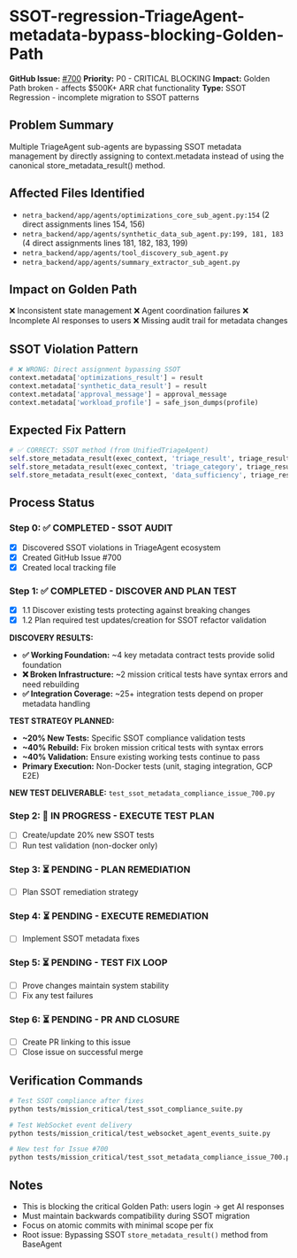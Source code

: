 # SSOT-regression-TriageAgent-metadata-bypass-blocking-Golden-Path

**GitHub Issue:** [#700](https://github.com/netra-systems/netra-apex/issues/700)
**Priority:** P0 - CRITICAL BLOCKING
**Impact:** Golden Path broken - affects $500K+ ARR chat functionality
**Type:** SSOT Regression - incomplete migration to SSOT patterns

## Problem Summary
Multiple TriageAgent sub-agents are bypassing SSOT metadata management by directly assigning to context.metadata instead of using the canonical store_metadata_result() method.

## Affected Files Identified
- `netra_backend/app/agents/optimizations_core_sub_agent.py:154` (2 direct assignments lines 154, 156)
- `netra_backend/app/agents/synthetic_data_sub_agent.py:199, 181, 183` (4 direct assignments lines 181, 182, 183, 199)
- `netra_backend/app/agents/tool_discovery_sub_agent.py`
- `netra_backend/app/agents/summary_extractor_sub_agent.py`

## Impact on Golden Path
❌ Inconsistent state management
❌ Agent coordination failures
❌ Incomplete AI responses to users
❌ Missing audit trail for metadata changes

## SSOT Violation Pattern
```python
# ❌ WRONG: Direct assignment bypassing SSOT
context.metadata['optimizations_result'] = result
context.metadata['synthetic_data_result'] = result
context.metadata['approval_message'] = approval_message
context.metadata['workload_profile'] = safe_json_dumps(profile)
```

## Expected Fix Pattern
```python
# ✅ CORRECT: SSOT method (from UnifiedTriageAgent)
self.store_metadata_result(exec_context, 'triage_result', triage_result.__dict__)
self.store_metadata_result(exec_context, 'triage_category', triage_result.category)
self.store_metadata_result(exec_context, 'data_sufficiency', triage_result.data_sufficiency)
```

## Process Status

### Step 0: ✅ COMPLETED - SSOT AUDIT
- [x] Discovered SSOT violations in TriageAgent ecosystem
- [x] Created GitHub Issue #700
- [x] Created local tracking file

### Step 1: ✅ COMPLETED - DISCOVER AND PLAN TEST
- [x] 1.1 Discover existing tests protecting against breaking changes
- [x] 1.2 Plan required test updates/creation for SSOT refactor validation

**DISCOVERY RESULTS:**
- **✅ Working Foundation:** ~4 key metadata contract tests provide solid foundation
- **❌ Broken Infrastructure:** ~2 mission critical tests have syntax errors and need rebuilding
- **✅ Integration Coverage:** ~25+ integration tests depend on proper metadata handling

**TEST STRATEGY PLANNED:**
- **~20% New Tests:** Specific SSOT compliance validation tests
- **~40% Rebuild:** Fix broken mission critical tests with syntax errors
- **~40% Validation:** Ensure existing working tests continue to pass
- **Primary Execution:** Non-Docker tests (unit, staging integration, GCP E2E)

**NEW TEST DELIVERABLE:** `test_ssot_metadata_compliance_issue_700.py`

### Step 2: 🔄 IN PROGRESS - EXECUTE TEST PLAN
- [ ] Create/update 20% new SSOT tests
- [ ] Run test validation (non-docker only)

### Step 3: ⏳ PENDING - PLAN REMEDIATION
- [ ] Plan SSOT remediation strategy

### Step 4: ⏳ PENDING - EXECUTE REMEDIATION
- [ ] Implement SSOT metadata fixes

### Step 5: ⏳ PENDING - TEST FIX LOOP
- [ ] Prove changes maintain system stability
- [ ] Fix any test failures

### Step 6: ⏳ PENDING - PR AND CLOSURE
- [ ] Create PR linking to this issue
- [ ] Close issue on successful merge

## Verification Commands
```bash
# Test SSOT compliance after fixes
python tests/mission_critical/test_ssot_compliance_suite.py

# Test WebSocket event delivery
python tests/mission_critical/test_websocket_agent_events_suite.py

# New test for Issue #700
python tests/mission_critical/test_ssot_metadata_compliance_issue_700.py
```

## Notes
- This is blocking the critical Golden Path: users login → get AI responses
- Must maintain backwards compatibility during SSOT migration
- Focus on atomic commits with minimal scope per fix
- Root issue: Bypassing SSOT `store_metadata_result()` method from BaseAgent
